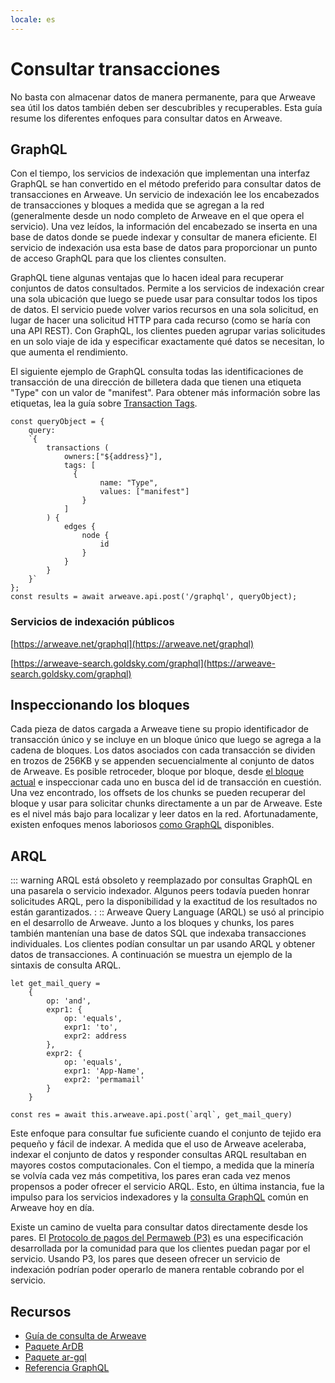 ```yaml
---
locale: es
---
```

# Consultar transacciones
No basta con almacenar datos de manera permanente, para que Arweave sea útil los datos también deben ser descubribles y recuperables. Esta guía resume los diferentes enfoques para consultar datos en Arweave.

## GraphQL
Con el tiempo, los servicios de indexación que implementan una interfaz GraphQL se han convertido en el método preferido para consultar datos de transacciones en Arweave. Un servicio de indexación lee los encabezados de transacciones y bloques a medida que se agregan a la red (generalmente desde un nodo completo de Arweave en el que opera el servicio). Una vez leídos, la información del encabezado se inserta en una base de datos donde se puede indexar y consultar de manera eficiente. El servicio de indexación usa esta base de datos para proporcionar un punto de acceso GraphQL para que los clientes consulten.

GraphQL tiene algunas ventajas que lo hacen ideal para recuperar conjuntos de datos consultados. Permite a los servicios de indexación crear una sola ubicación que luego se puede usar para consultar todos los tipos de datos. El servicio puede volver varios recursos en una sola solicitud, en lugar de hacer una solicitud HTTP para cada recurso (como se haría con una API REST). Con GraphQL, los clientes pueden agrupar varias solicitudes en un solo viaje de ida y especificar exactamente qué datos se necesitan, lo que aumenta el rendimiento.

El siguiente ejemplo de GraphQL consulta todas las identificaciones de transacción de una dirección de billetera dada que tienen una etiqueta "Type" con un valor de "manifest". Para obtener más información sobre las etiquetas, lea la guía sobre [Transaction Tags](tags.md).

```js:no-line-numbers
const queryObject = {
	query:
	`{
		transactions (
			owners:["${address}"],
			tags: [
			  {
					name: "Type",
					values: ["manifest"]
				}
			]
		) {
			edges {
				node {
					id
				}
			}
		}
	}`
};
const results = await arweave.api.post('/graphql', queryObject);
```

### Servicios de indexación públicos
[https://arweave.net/graphql](https://arweave.net/graphql)

[https://arweave-search.goldsky.com/graphql](https://arweave-search.goldsky.com/graphql)

## Inspeccionando los bloques
Cada pieza de datos cargada a Arweave tiene su propio identificador de transacción único y se incluye en un bloque único que luego se agrega a la cadena de bloques. Los datos asociados con cada transacción se dividen en trozos de 256KB y se appenden secuencialmente al conjunto de datos de Arweave. Es posible retroceder, bloque por bloque, desde [el bloque actual](https://arweave.net/block/current) e inspeccionar cada uno en busca del id de transacción en cuestión. Una vez encontrado, los offsets de los chunks se pueden recuperar del bloque y usar para solicitar chunks directamente a un par de Arweave. Este es el nivel más bajo para localizar y leer datos en la red. Afortunadamente, existen enfoques menos laboriosos [como GraphQL](#graphql) disponibles.

## ARQL
::: warning
ARQL está obsoleto y reemplazado por consultas GraphQL en una pasarela o servicio indexador. Algunos peers todavía pueden honrar solicitudes ARQL, pero la disponibilidad y la exactitud de los resultados no están garantizados.
: ::
Arweave Query Language (ARQL) se usó al principio en el desarrollo de Arweave. Junto a los bloques y chunks, los pares también mantenían una base de datos SQL que indexaba transacciones individuales. Los clientes podían consultar un par usando ARQL y obtener datos de transacciones. A continuación se muestra un ejemplo de la sintaxis de consulta ARQL.

```js:no-line-numbers
let get_mail_query =
	{
		op: 'and',
		expr1: {
			op: 'equals',
			expr1: 'to',
			expr2: address
		},
		expr2: {
			op: 'equals',
			expr1: 'App-Name',
			expr2: 'permamail'
		}
	}

const res = await this.arweave.api.post(`arql`, get_mail_query)
```
Este enfoque para consultar fue suficiente cuando el conjunto de tejido era pequeño y fácil de indexar. A medida que el uso de Arweave aceleraba, indexar el conjunto de datos y responder consultas ARQL resultaban en mayores costos computacionales. Con el tiempo, a medida que la minería se volvía cada vez más competitiva, los pares eran cada vez menos propensos a poder ofrecer el servicio ARQL. Esto, en última instancia, fue la impulso para los servicios indexadores y la [consulta GraphQL](#graphql) común en Arweave hoy en día.

Existe un camino de vuelta para consultar datos directamente desde los pares. El [Protocolo de pagos del Permaweb (P3)](https://arweave.net/UoDCeYYmamvnc0mrElUxr5rMKUYRaujo9nmci206WjQ) es una especificación desarrollada por la comunidad para que los clientes puedan pagar por el servicio. Usando P3, los pares que deseen ofrecer un servicio de indexación podrían poder operarlo de manera rentable cobrando por el servicio.

## Recursos
* [Guía de consulta de Arweave](../guides/querying-arweave/queryingArweave.md)
* [Paquete ArDB](../guides/querying-arweave/ardb.md)
* [Paquete ar-gql](../guides/querying-arweave/ar-gql.md)
* [Referencia GraphQL](../references/gql.md)